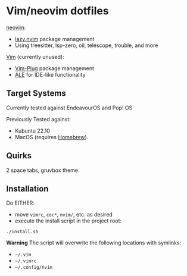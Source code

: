# Vim/neovim dotfiles

[neovim](https://github.com/neovim/neovim):
* [lazy.nvim](https://github.com/folke/lazy.nvim) package management
* Using treesitter, lsp-zero, oil, telescope, trouble, and more

[Vim](https://github.com/vim/vim) (currently unused):
* [Vim-Plug](https://github.com/junegunn/vim-plug) package management
* [ALE](https://github.com/w0rp/ale) for IDE-like functionality

## Target Systems

Currently tested against EndeavourOS and Pop! OS

Previously Tested against:
* Kubuntu 22.10
* MacOS (requires [Homebrew](https://brew.sh/)).

## Quirks

2 space tabs, gruvbox theme.

## Installation

Do EITHER:
* move `vimrc`, `coc*`, `nvim/`, etc. as desired
* execute the install script in the project root:
```
./install.sh
```

**Warning**
The script will overwrite the following locations with symlinks:
* `~/.vim`
* `~/.vimrc`
* `~/.config/nvim`
